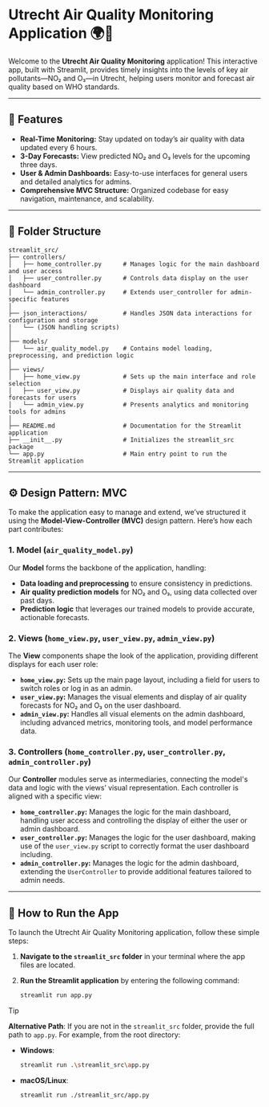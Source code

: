 # Utrecht Air Quality Monitoring Application 🌍💨

Welcome to the **Utrecht Air Quality Monitoring** application! This interactive app, built with Streamlit, provides timely insights into the levels of key air pollutants—NO₂ and O₃—in Utrecht, helping users monitor and forecast air quality based on WHO standards.

---

## 🌟 Features

- **Real-Time Monitoring:** Stay updated on today’s air quality with data updated every 6 hours.
- **3-Day Forecasts:** View predicted NO₂ and O₃ levels for the upcoming three days.
- **User & Admin Dashboards:** Easy-to-use interfaces for general users and detailed analytics for admins.
- **Comprehensive MVC Structure:** Organized codebase for easy navigation, maintenance, and scalability.

---

## 📂 Folder Structure
```plaintext
streamlit_src/
├── controllers/
│   ├── home_controller.py      # Manages logic for the main dashboard and user access
│   ├── user_controller.py      # Controls data display on the user dashboard
│   └── admin_controller.py     # Extends user_controller for admin-specific features
│
├── json_interactions/          # Handles JSON data interactions for configuration and storage
│   └── (JSON handling scripts)
│
├── models/
│   └── air_quality_model.py    # Contains model loading, preprocessing, and prediction logic
│
├── views/
│   ├── home_view.py            # Sets up the main interface and role selection
│   ├── user_view.py            # Displays air quality data and forecasts for users
│   └── admin_view.py           # Presents analytics and monitoring tools for admins
│
├── README.md                   # Documentation for the Streamlit application
├── __init__.py                 # Initializes the streamlit_src package
└── app.py                      # Main entry point to run the Streamlit application
```

---

## ⚙️ Design Pattern: MVC

To make the application easy to manage and extend, we’ve structured it using the **Model-View-Controller (MVC)** design pattern. Here’s how each part contributes:

### 1. Model (`air_quality_model.py`)

Our **Model** forms the backbone of the application, handling:
   - **Data loading and preprocessing** to ensure consistency in predictions.
   - **Air quality prediction models** for NO₂ and O₃, using data collected over past days.
   - **Prediction logic** that leverages our trained models to provide accurate, actionable forecasts.

### 2. Views (`home_view.py`, `user_view.py`, `admin_view.py`)

The **View** components shape the look of the application, providing different displays for each user role:
   - **`home_view.py`:** Sets up the main page layout, including a field for users to switch roles or log in as an admin.
   - **`user_view.py`:** Manages the visual elements and display of air quality forecasts for NO₂ and O₃ on the user dashboard.
   - **`admin_view.py`:** Handles all visual elements on the admin dashboard, including advanced metrics, monitoring tools, and model performance data.

### 3. Controllers (`home_controller.py`, `user_controller.py`, `admin_controller.py`)

Our **Controller** modules serve as intermediaries, connecting the model's data and logic with the views’ visual representation. Each controller is aligned with a specific view:
   - **`home_controller.py`:** Manages the logic for the main dashboard, handling user access and controlling the display of either the user or admin dashboard.
   - **`user_controller.py`:** Manages the logic for the user dashboard, making use of the `user_view.py` script to correctly format the user dashboard including. 
   - **`admin_controller.py`:** Manages the logic for the admin dashboard, extending the `UserController` to provide additional features tailored to admin needs.

---

## 🚀 How to Run the App

To launch the Utrecht Air Quality Monitoring application, follow these simple steps:

1. **Navigate to the `streamlit_src` folder** in your terminal where the app files are located.

2. **Run the Streamlit application** by entering the following command:
   ```bash
   streamlit run app.py
> [!TIP]
> **Alternative Path**: If you are not in the `streamlit_src` folder, provide the full path to `app.py`. For example, from the root directory:
> - **Windows**: 
>   ```bash
>   streamlit run .\streamlit_src\app.py
>   ```
> - **macOS/Linux**: 
>   ```bash
>   streamlit run ./streamlit_src/app.py
>   ```

